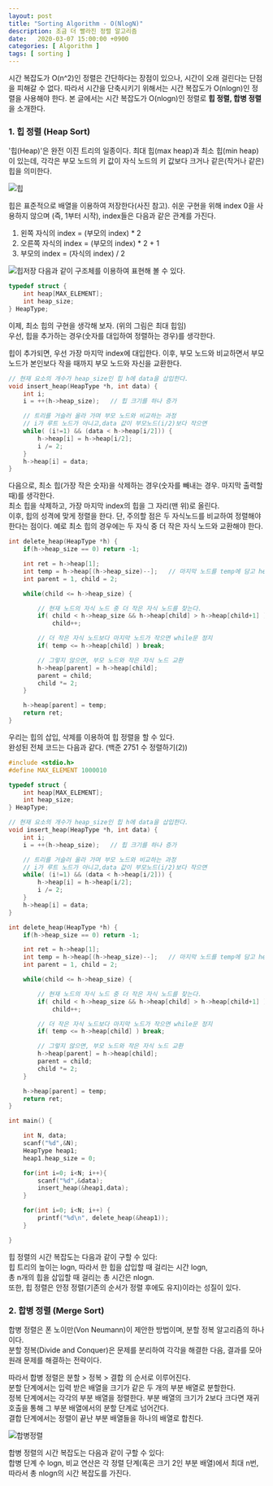 ```yaml
---
layout: post
title: "Sorting Algorithm - O(NlogN)"
description: 조금 더 빨라진 정렬 알고리즘
date:   2020-03-07 15:00:00 +0900
categories: [ Algorithm ]
tags: [ sorting ]
---
```


시간 복잡도가 O(n^2)인 정렬은 간단하다는 장점이 있으나, 시간이 오래 걸린다는 단점을 피해갈 수 없다. 따라서 시간을 단축시키기 위해서는 시간 복잡도가 O(nlogn)인 정렬을 사용해야 한다.  본 글에서는 시간 복잡도가 O(nlogn)인 정렬로 **힙 정렬, 합병 정렬**을 소개한다.

### 1. 힙 정렬 (Heap Sort)
'힙(Heap)'은 완전 이진 트리의 일종이다. 최대 힙(max heap)과 최소 힙(min heap)이 있는데, 각각은 부모 노드의 키 값이 자식 노드의 키 값보다 크거나 같은(작거나 같은) 힙을 의미한다.

![힙](https://imgur.com/Yum328r.png)

힙은 표준적으로 배열을 이용하여 저장한다(사진 참고). 쉬운 구현을 위해 index 0을 사용하지 않으며 (즉, 1부터 시작), index들은 다음과 같은 관계를 가진다.

1. 왼쪽 자식의 index = (부모의 index) * 2
2. 오른쪽 자식의 index = (부모의 index) * 2 + 1
3. 부모의 index = (자식의 index) / 2

![힙저장](https://imgur.com/ylBc3Re.png)
다음과 같이 구조체를 이용하여 표현해 볼 수 있다.
```c++
typedef struct {
    int heap[MAX_ELEMENT];
    int heap_size;
} HeapType;
```


이제, 최소 힙의 구현을 생각해 보자. (위의 그림은 최대 힙임)  
우선, 힙을 추가하는 경우(숫자를 대입하여 정렬하는 경우)를 생각한다.  

힙이 추가되면, 우선 가장 마지막 index에 대입한다. 이후, 부모 노드와 비교하면서 부모 노드가 본인보다 작을 때까지 부모 노드와 자신을 교환한다.

```c++
// 현재 요소의 개수가 heap_size인 힙 h에 data을 삽입한다.
void insert_heap(HeapType *h, int data) {
    int i;
    i = ++(h->heap_size);   // 힙 크기를 하나 증가

    // 트리를 거슬러 올라 가며 부모 노드와 비교하는 과정
    // i가 루트 노드가 아니고,data 값이 부모노드(i/2)보다 작으면
    while( (i!=1) && (data < h->heap[i/2])) {
        h->heap[i] = h->heap[i/2];
        i /= 2;
    }
    h->heap[i] = data;
}
```

다음으로, 최소 힙(가장 작은 숫자)을 삭제하는 경우(숫자를 빼내는 경우. 마지막 출력할 때)를 생각한다.   
최소 힙을 삭제하고, 가장 마지막 index의 힙을 그 자리(맨 위)로 올린다.  
이후, 힙의 성격에 맞게 정렬을 한다. 단, 주의할 점은 두 자식노드를 비교하여 정렬해야 한다는 점이다. 예로 최소 힙의 경우에는 두 자식 중 더 작은 자식 노드와 교환해야 한다.

```c++
int delete_heap(HeapType *h) {
    if(h->heap_size == 0) return -1;

    int ret = h->heap[1];
    int temp = h->heap[(h->heap_size)--];   // 마지막 노드를 temp에 담고 heap_size를 1 줄임.
    int parent = 1, child = 2;

    while(child <= h->heap_size) {

        // 현재 노드의 자식 노드 중 더 작은 자식 노드를 찾는다.
        if( child < h->heap_size && h->heap[child] > h->heap[child+1] )
            child++;

        // 더 작은 자식 노드보다 마지막 노드가 작으면 while문 정지
        if( temp <= h->heap[child] ) break;

        // 그렇지 않으면, 부모 노드와 작은 자식 노드 교환
        h->heap[parent] = h->heap[child];
        parent = child;
        child *= 2;
    }

    h->heap[parent] = temp;
    return ret;
}
```
우리는 힙의 삽입, 삭제를 이용하여 힙 정렬을 할 수 있다.  
완성된 전체 코드는 다음과 같다. (백준 2751 수 정렬하기(2))
```c++
#include <stdio.h>
#define MAX_ELEMENT 1000010

typedef struct {
    int heap[MAX_ELEMENT];
    int heap_size;
} HeapType;

// 현재 요소의 개수가 heap_size인 힙 h에 data을 삽입한다.
void insert_heap(HeapType *h, int data) {
    int i;
    i = ++(h->heap_size);   // 힙 크기를 하나 증가

    // 트리를 거슬러 올라 가며 부모 노드와 비교하는 과정
    // i가 루트 노드가 아니고,data 값이 부모노드(i/2)보다 작으면
    while( (i!=1) && (data < h->heap[i/2])) {
        h->heap[i] = h->heap[i/2];
        i /= 2;
    }
    h->heap[i] = data;
}

int delete_heap(HeapType *h) {
    if(h->heap_size == 0) return -1;

    int ret = h->heap[1];
    int temp = h->heap[(h->heap_size)--];   // 마지막 노드를 temp에 담고 heap_size를 1 줄임.
    int parent = 1, child = 2;

    while(child <= h->heap_size) {

        // 현재 노드의 자식 노드 중 더 작은 자식 노드를 찾는다.
        if( child < h->heap_size && h->heap[child] > h->heap[child+1] )
            child++;

        // 더 작은 자식 노드보다 마지막 노드가 작으면 while문 정지
        if( temp <= h->heap[child] ) break;

        // 그렇지 않으면, 부모 노드와 작은 자식 노드 교환
        h->heap[parent] = h->heap[child];
        parent = child;
        child *= 2;
    }

    h->heap[parent] = temp;
    return ret;
}

int main() {

    int N, data;
    scanf("%d",&N);
    HeapType heap1;
    heap1.heap_size = 0;

    for(int i=0; i<N; i++){
        scanf("%d",&data);
        insert_heap(&heap1,data);
    }

    for(int i=0; i<N; i++) {
        printf("%d\n", delete_heap(&heap1));
    }

}
```

힙 정렬의 시간 복잡도는 다음과 같이 구할 수 있다:  
힙 트리의 높이는 logn, 따라서 한 힙을 삽입할 때 걸리는 시간 logn,  
총 n개의 힙을 삽입할 때 걸리는 총 시간은 nlogn.  
또한, 힙 정렬은 안정 정렬(기존의 순서가 정렬 후에도 유지)이라는 성질이 있다.

### 2. 합병 정렬 (Merge Sort)
합병 정렬은 폰 노이만(Von Neumann)이 제안한 방법이며, 분할 정복 알고리즘의 하나이다.  
분할 정복(Divide and Conquer)은 문제를 분리하여 각각을 해결한 다음, 결과를 모아 원래 문제를 해결하는 전략이다.  

따라서 합병 정렬은 분할 > 정복 > 결합 의 순서로 이루어진다.  
분할 단계에서는 입력 받은 배열을 크기가 같은 두 개의 부분 배열로 분할한다.  
정복 단계에서는 각각의 부분 배열을 정렬한다. 부분 배열의 크기가 2보다 크다면 재귀 호출을 통해 그 부분 배열에서의 분할 단계로 넘어간다.  
결합 단계에서는 정렬이 끝난 부분 배열들을 하나의 배열로 합친다.  

![합병정렬](https://imgur.com/RBNFwIC.png)

합병 정렬의 시간 복잡도는 다음과 같이 구할 수 있다:  
합병 단계 수 logn, 비교 연산은 각 정렬 단계(혹은 크기 2인 부분 배열)에서 최대 n번,  
따라서 총 nlogn의 시간 복잡도를 가진다.